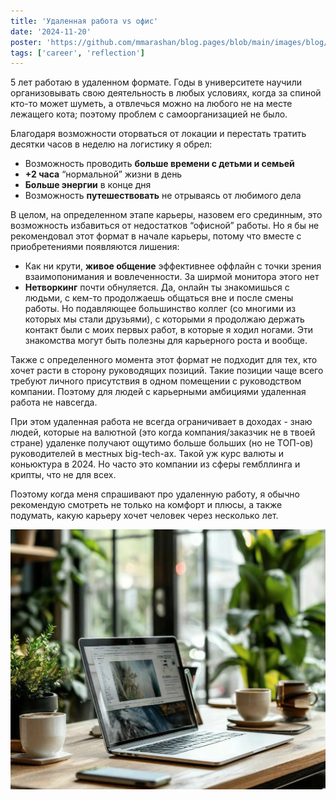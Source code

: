 ```yaml
---
title: 'Удаленная работа vs офис'
date: '2024-11-20'
poster: 'https://github.com/mmarashan/blog.pages/blob/main/images/blog/2024.09_remote_work/min.webp?raw=true'
tags: ['career', 'reflection']
---
```


5 лет работаю в удаленном формате. Годы в университете научили организовывать свою деятельность в любых условиях, когда за спиной кто-то может шуметь, а отвлечься можно на любого не на месте лежащего кота; поэтому проблем с самоорганизацией не было.

Благодаря возможности оторваться от локации и перестать тратить десятки часов в неделю на логистику я обрел:

- Возможность проводить **больше времени с детьми и семьей**
- **+2 часа** “нормальной” жизни в день
- **Больше энергии** в конце дня
- Возможность **путешествовать** не отрываясь от любимого дела

В целом, на определенном этапе карьеры, назовем его срединным, это возможность избавиться от недостатков “офисной” работы. Но я бы не рекомендовал этот формат в начале карьеры, потому что вместе с приобретениями появляются лишения:

- Как ни крути, **живое общение** эффективнее оффлайн с точки зрения взаимопонимания и вовлеченности. За ширмой монитора этого нет
- **Нетворкинг** почти обнуляется. Да, онлайн ты знакомишься с людьми, с кем-то продолжаешь общаться вне и после смены работы. Но подавляющее большинство коллег (со многими из которых мы стали друзьями), с которыми я продолжаю держать контакт были с моих первых работ, в которые я ходил ногами. Эти знакомства могут быть полезны для карьерного роста и вообще.

Также с определенного момента этот формат не подходит для тех, кто хочет расти в сторону руководящих позиций. Такие позиции чаще всего требуют личного присутствия в одном помещении с руководством компании. Поэтому для людей с карьерными амбициями удаленная работа не навсегда. 

При этом удаленная работа не всегда ограничивает в доходах - знаю людей, которые на валютной (это когда компания/заказчик не в твоей стране) удаленке получают ощутимо больше больших (но не ТОП-ов) руководителей в местных big-tech-ах. Такой уж курс валюты и коньюктура в 2024. Но часто это компании из сферы гембллинга и крипты, что не для всех.

Поэтому когда меня спрашивают про удаленную работу, я обычно рекомендую смотреть не только на комфорт и плюсы, а также подумать, какую карьеру хочет человек через несколько лет.

![alt text](https://github.com/mmarashan/blog.pages/blob/main/images/blog/2024.09_remote_work/1.webp?raw=true)
